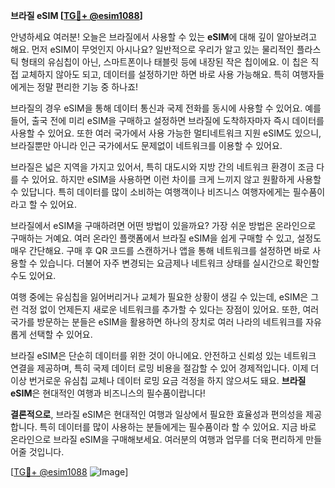 **브라질 eSIM [[TG💪+ @esim1088](https://t.me/s/esim1088)]**

안녕하세요 여러분! 오늘은 브라질에서 사용할 수 있는 **eSIM**에 대해 깊이 알아보려고 해요. 먼저 eSIM이 무엇인지 아시나요? 일반적으로 우리가 알고 있는 물리적인 플라스틱 형태의 유심칩이 아닌, 스마트폰이나 태블릿 등에 내장된 작은 칩이에요. 이 칩은 직접 교체하지 않아도 되고, 데이터를 설정하기만 하면 바로 사용 가능해요. 특히 여행자들에게는 정말 편리한 기능 중 하나죠!

브라질의 경우 eSIM을 통해 데이터 통신과 국제 전화를 동시에 사용할 수 있어요. 예를 들어, 출국 전에 미리 eSIM을 구매하고 설정하면 브라질에 도착하자마자 즉시 데이터를 사용할 수 있어요. 또한 여러 국가에서 사용 가능한 멀티네트워크 지원 eSIM도 있으니, 브라질뿐만 아니라 인근 국가에서도 문제없이 네트워크를 이용할 수 있어요.

브라질은 넓은 지역을 가지고 있어서, 특히 대도시와 지방 간의 네트워크 환경이 조금 다를 수 있어요. 하지만 eSIM을 사용하면 이런 차이를 크게 느끼지 않고 원활하게 사용할 수 있답니다. 특히 데이터를 많이 소비하는 여행객이나 비즈니스 여행자에게는 필수품이라고 할 수 있어요.

브라질에서 eSIM을 구매하려면 어떤 방법이 있을까요? 가장 쉬운 방법은 온라인으로 구매하는 거예요. 여러 온라인 플랫폼에서 브라질 eSIM을 쉽게 구매할 수 있고, 설정도 매우 간단해요. 구매 후 QR 코드를 스캔하거나 앱을 통해 네트워크를 설정하면 바로 사용할 수 있습니다. 더불어 자주 변경되는 요금제나 네트워크 상태를 실시간으로 확인할 수도 있어요.

여행 중에는 유심칩을 잃어버리거나 교체가 필요한 상황이 생길 수 있는데, eSIM은 그런 걱정 없이 언제든지 새로운 네트워크를 추가할 수 있다는 장점이 있어요. 또한, 여러 국가를 방문하는 분들은 eSIM을 활용하면 하나의 장치로 여러 나라의 네트워크를 자유롭게 선택할 수 있어요.

브라질 eSIM은 단순히 데이터를 위한 것이 아니에요. 안전하고 신뢰성 있는 네트워크 연결을 제공하며, 특히 국제 데이터 로밍 비용을 절감할 수 있어 경제적입니다. 이제 더 이상 번거로운 유심칩 교체나 데이터 로밍 요금 걱정을 하지 않으셔도 돼요. **브라질 eSIM**은 현대적인 여행과 비즈니스의 필수품이랍니다!

**결론적으로**, 브라질 eSIM은 현대적인 여행과 일상에서 필요한 효율성과 편의성을 제공합니다. 특히 데이터를 많이 사용하는 분들에게는 필수품이라 할 수 있어요. 지금 바로 온라인으로 브라질 eSIM을 구매해보세요. 여러분의 여행과 업무를 더욱 편리하게 만들어줄 것입니다.

[[TG💪+ @esim1088](https://t.me/s/esim1088) ![Image](https://i.postimg.cc/Y0z9fWf4/image.png)]